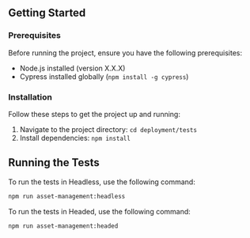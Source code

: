## Getting Started

### Prerequisites

Before running the project, ensure you have the following prerequisites:

- Node.js installed (version X.X.X)
- Cypress installed globally (`npm install -g cypress`)

### Installation

Follow these steps to get the project up and running:

1. Navigate to the project directory: `cd deployment/tests`
2. Install dependencies: `npm install`

## Running the Tests

To run the tests in Headless, use the following command:

```bash
npm run asset-management:headless
```

To run the tests in Headed, use the following command:

```bash
npm run asset-management:headed
```
